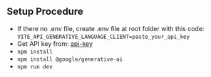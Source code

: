 ## Setup Procedure

- If there no .env file, create .env file at root folder with this code: `VITE_API_GENERATIVE_LANGUAGE_CLIENT=paste_your_api_key`
- Get API key from: [api-key](https://aistudio.google.com/app/apikey)
- `npm install`
- `npm install @google/generative-ai`
- `npm run dev`
